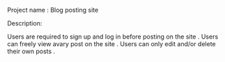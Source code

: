 Project name : Blog posting site


Description:

Users are required to sign up and log in before posting on the site . 
Users can freely view avary post on the site .
Users can only edit and/or delete their own posts .  


